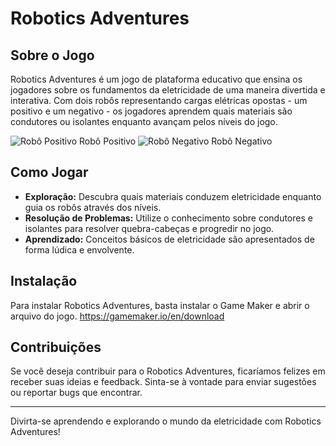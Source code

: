 # Robotics Adventures

## Sobre o Jogo
Robotics Adventures é um jogo de plataforma educativo que ensina os jogadores sobre os fundamentos da eletricidade de uma maneira divertida e interativa. Com dois robôs representando cargas elétricas opostas - um positivo e um negativo - os jogadores aprendem quais materiais são condutores ou isolantes enquanto avançam pelos níveis do jogo.

![Robô Positivo](https://github.com/Galibinja/Robotics-Adventures/blob/main/Personagens/robot+.png?raw=true)
Robô Positivo
![Robô Negativo](https://github.com/Galibinja/Robotics-Adventures/blob/4d440388a4d7e3d2b17d11b3df70845ddf799e2d/Personagens/robot_-.png)
Robô Negativo
## Como Jogar
- **Exploração:** Descubra quais materiais conduzem eletricidade enquanto guia os robôs através dos níveis.
- **Resolução de Problemas:** Utilize o conhecimento sobre condutores e isolantes para resolver quebra-cabeças e progredir no jogo.
- **Aprendizado:** Conceitos básicos de eletricidade são apresentados de forma lúdica e envolvente.

## Instalação
Para instalar Robotics Adventures, basta instalar o Game Maker e abrir o arquivo do jogo.
https://gamemaker.io/en/download
## Contribuições
Se você deseja contribuir para o Robotics Adventures, ficaríamos felizes em receber suas ideias e feedback. Sinta-se à vontade para enviar sugestões ou reportar bugs que encontrar.

---

Divirta-se aprendendo e explorando o mundo da eletricidade com Robotics Adventures!
